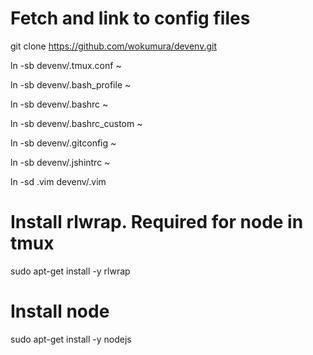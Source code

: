 Fetch and link to config files
==============================
git clone https://github.com/wokumura/devenv.git

ln -sb devenv/.tmux.conf ~

ln -sb devenv/.bash_profile ~

ln -sb devenv/.bashrc ~

ln -sb devenv/.bashrc_custom ~

ln -sb devenv/.gitconfig ~

ln -sb devenv/.jshintrc ~

ln -sd .vim devenv/.vim 


Install rlwrap. Required for node in tmux
=========================================
sudo apt-get install -y rlwrap

Install node
============
sudo apt-get install -y nodejs
